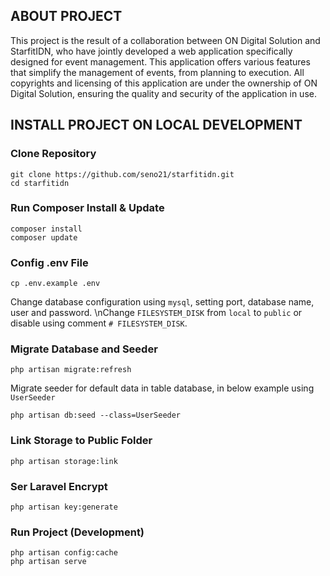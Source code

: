 <!-- <p align="center"><a href="https://laravel.com" target="_blank"><img src="https://raw.githubusercontent.com/laravel/art/master/logo-lockup/5%20SVG/2%20CMYK/1%20Full%20Color/laravel-logolockup-cmyk-red.svg" width="400" alt="Laravel Logo"></a></p> -->

## ABOUT PROJECT

This project is the result of a collaboration between ON Digital Solution and StarfitIDN, who have jointly developed a web application specifically designed for event management. This application offers various features that simplify the management of events, from planning to execution. All copyrights and licensing of this application are under the ownership of ON Digital Solution, ensuring the quality and security of the application in use.

## INSTALL PROJECT ON LOCAL DEVELOPMENT

### Clone Repository

```
git clone https://github.com/seno21/starfitidn.git
cd starfitidn
```

### Run Composer Install & Update

```
composer install
composer update
```

### Config .env File

```
cp .env.example .env
```

Change database configuration using `mysql`, setting port, database name, user and password.
\nChange `FILESYSTEM_DISK` from `local` to `public` or disable using comment `# FILESYSTEM_DISK`.

### Migrate Database and Seeder

```
php artisan migrate:refresh
```

Migrate seeder for default data in table database, in below example using `UserSeeder`

```
php artisan db:seed --class=UserSeeder
```

### Link Storage to Public Folder

```
php artisan storage:link
```

### Ser Laravel Encrypt

```
php artisan key:generate
```

### Run Project (Development)

```
php artisan config:cache
php artisan serve
```
